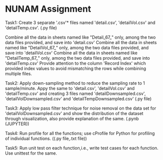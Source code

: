 # NUNAM Assignment
 
Task1: Create 3 separate '.csv'* files named 'detail.csv', 'detailVol.csv' and 'detailTemp.csv'. (.py file)

Combine all the data in sheets named like "Detail_67_" only, among the two data files provided, and save into 'detail.csv' 
Combine all the data in sheets named like "DetailVol_67_" only, among the two data files provided, and save into 'detailVol.csv'
Combine all the data in sheets named like "DetailTemp_67_" only, among the two data files provided, and save into 'detailTemp.csv' Provide attention to the column 'Record Index' which provided index values to avoid mismatching the rows while combining multiple files.

Task2: Apply down-sampling method to reduce the sampling rate to 1 sample/minute. Appy the same to 'detail.csv', 'detailVol.csv' and 'detailTemp.csv' and creating 3 files named 'detailDownsampled.csv', 'detailVolDownsampled.csv' and 'detailTempDownsampled.csv' (.py file)

Task3: Apply low pass filter technique for noise removal on the data set for 'detailVolDownsampled.csv' and show the distribution of the dataset through visualization, also provide explanation of the same. (.pynb (JUPYTER))

Task4: Run profile for all the functions; use cProfile for Python for profiling of individual functions. ((.py file,.txt file))

Task5: Run unit test on each function,i.e., write test cases for each function. Use unittest for the same.
